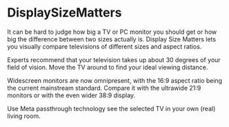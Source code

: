 # DisplaySizeMatters

It can be hard to judge how big a TV or PC monitor you should get or how big the difference between two sizes actually is.
Display Size Matters lets you visually compare televisions of different sizes and aspect ratios.

Experts recommend that your television takes up about 30 degrees of your field of vision.
Move the TV around to find your ideal viewing distance.

Widescreen monitors are now omnipresent, with the 16:9 aspect ratio being the current mainstream standard.
Compare it with the ultrawide 21:9 monitors or with the even wider 38:9 display.

Use Meta passthrough technology see the selected TV in your own (real) living room.
